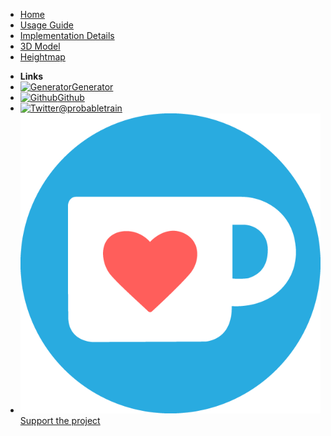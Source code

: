 <!-- docs/_sidebar.md -->

* [Home](/)
* [Usage Guide](usageguide.md)
* [Implementation Details](algorithmoverview.md)
* [3D Model](stl.md)
* [Heightmap](heightmap.md)
- **Links**
- [![Generator](https://icongr.am/feather/map.svg?size=16&color=808080)Generator](https://probabletrain.itch.io/city-generator)
- [![Github](https://icongram.jgog.in/simple/github.svg?color=808080&size=16)Github](https://github.com/probabletrain/mapgenerator)
- [![Twitter](https://icongram.jgog.in/simple/twitter.svg?colored&size=16)@probabletrain](http://twitter.com/probabletrain)
- [![Support](images/kofi.png ':size=16x16')Support the project](https://ko-fi.com/probabletrain)
